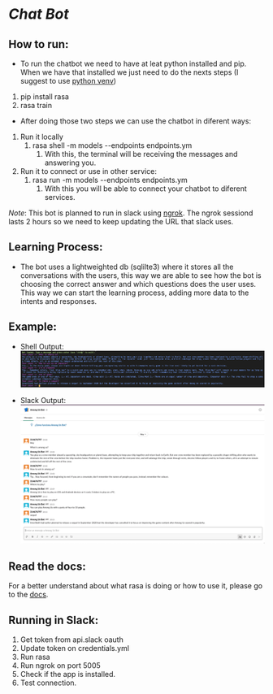 # *Chat Bot*

## How to run: 
* To run the chatbot we need to have at leat python installed and pip. When we have that installed we just need to do the nexts steps (I suggest to use [python venv](https://docs.python.org/3/library/venv.html))
1. pip install rasa 
1. rasa train 

* After doing those two steps we can use the chatbot in diferent ways: 
1. Run it locally 
    1. rasa shell -m models --endpoints endpoints.ym 
        1. With this, the terminal will be receiving the messages and answering you. 
1. Run it to connect or use in other service: 
    1. rasa run -m models --endpoints endpoints.ym  
        1. With this you will be able to connect your chatbot to diferent services. 

*Note*: This bot is planned to run in slack using [ngrok](https://ngrok.com/docs). The ngrok sessiond lasts 2 hours so we need to keep updating the URL that slack uses. 

## Learning Process: 
* The bot uses a lightweighted db (sqlilte3) where it stores all the conversations with the users, this way we are able to see how the bot is choosing the correct answer and which questions does the user uses. This way we can start the learning process, adding more data to the intents and responses. 

## Example: 
* Shell Output: ![Shell](https://github.com/Macmaad/rasa-bot/blob/master/img/Screen%20Shot%202021-01-13%20at%2020.36.00.png)

* Slack Output: ![Slack](https://github.com/Macmaad/rasa-bot/blob/master/img/Screen%20Shot%202021-01-13%20at%2020.36.18.png)

## Read the docs: 

For a better understand about what rasa is doing or how to use it, please go to the [docs](https://rasa.com/docs/rasa/).

## Running in Slack: 
1. Get token from api.slack oauth
1. Update token on credentials.yml 
1. Run rasa 
1. Run ngrok on port 5005
1. Check if the app is installed. 
1. Test connection. 